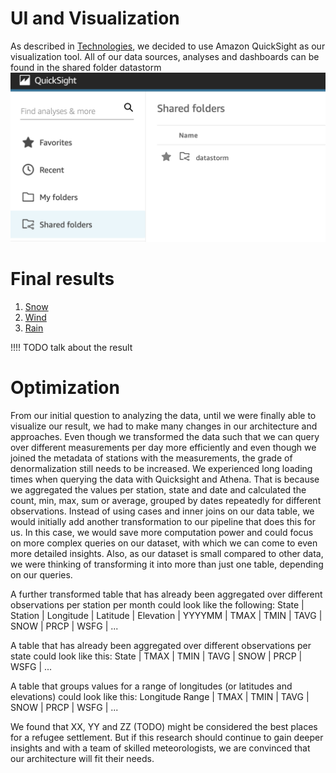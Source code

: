 # UI and Visualization

As described in [Technologies](../Technologies), we decided to use Amazon QuickSight as our visualization tool.
All of our data sources, analyses and dashboards can be found in the shared folder datastorm 
![shared folder](shared_folder.png)

# Final results
1. [Snow](Snow)
2. [Wind](wind)
3. [Rain](Rain)

!!!! TODO talk about the result

# Optimization
From our initial question to analyzing the data, until we were finally able to visualize our result, we had to make many changes in our architecture and approaches.
Even though we transformed the data such that we can query over different measurements per day more efficiently and even though we joined
the metadata of stations with the measurements, the grade of denormalization still needs to be increased.
We experienced long loading times when querying the data with Quicksight and Athena.
That is because we aggregated the values per station, state and date and calculated the count, min, 
max, sum or average, grouped by dates repeatedly for different observations.
Instead of using cases and inner joins on our data table, we would initially add another transformation to our pipeline that does this for us.
In this case, we would save more computation power and could focus on more complex queries on our dataset, with which we can come to even more detailed insights.
Also, as our dataset is small compared to other data, we were thinking of transforming it into more than just one table, depending on our queries.

A further transformed table that has already been aggregated over different observations per station per month could look like the following:
State | Station | Longitude | Latitude | Elevation | YYYYMM | TMAX | TMIN | TAVG | SNOW | PRCP | WSFG | ...

A table that has already been aggregated over different observations per state could look like this:
State | TMAX | TMIN | TAVG | SNOW | PRCP | WSFG | ...

A table that groups values for a range of longitudes (or latitudes and elevations) could look like this:
Longitude Range | TMAX | TMIN | TAVG | SNOW | PRCP | WSFG | ...

We found that XX, YY and ZZ (TODO) might be considered the best places for a refugee settlement. 
But if this research should continue to gain deeper insights and with a team of skilled meteorologists, we are convinced that our architecture will fit their needs.
